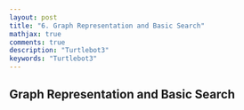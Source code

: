 ```yaml
---
layout: post
title: "6. Graph Representation and Basic Search"
mathjax: true
comments: true
description: "Turtlebot3"
keywords: "Turtlebot3"
---  
```


## Graph Representation and Basic Search
